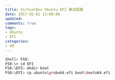 ```yaml
---
title: VirtualBox Ubuntu EFI 模式配置
date: 2017-02-02 13:00:00
updated:
comments: true
tags:
- Ubuntu
- EFI
categories:
- VM
---
```


```bash
Shell> FS0:
FS0:\> cd EFI
FS0:\EFI> mkdir boot
FS0:\EFI> cp ubuntu\grubx64.efi boot\bootx64.efi
```
<!--more-->
